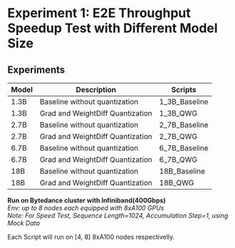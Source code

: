 # Experiment 1: E2E Throughput Speedup Test with Different Model Size

## Experiments

| Model | Description | Scripts |
| ----------- | ----------- | ----------- |
| 1.3B | Baseline without quantization | 1_3B_Baseline |
| 1.3B | Grad and WeightDiff Quantization | 1_3B_QWG |
| 2.7B | Baseline without quantization | 2_7B_Baseline |
| 2.7B | Grad and WeightDiff Quantization | 2_7B_QWG |
| 6.7B | Baseline without quantization | 6_7B_Baseline |
| 6.7B | Grad and WeightDiff Quantization | 6_7B_QWG |
| 18B | Baseline without quantization | 18B_Baseline |
| 18B | Grad and WeightDiff Quantization | 18B_QWG |

**Run on Bytedance cluster with Infiniband(400Gbps)** \
*Env: up to 8 nodes each equipped with 8xA100 GPUs* \
*Note: For Speed Test, Sequence Length=1024, Accumulation Step=1, using Mock Data*

Each Script will run on [4, 8] 8xA100 nodes respectivelly.